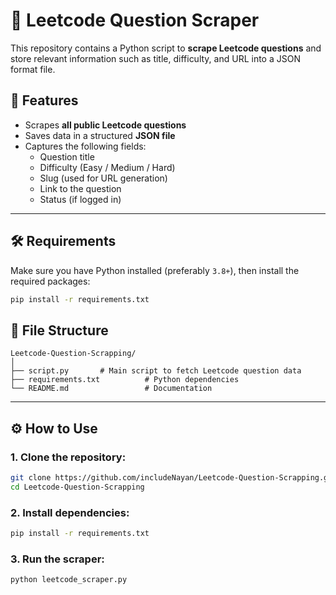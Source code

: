 # 📘 Leetcode Question Scraper

This repository contains a Python script to **scrape Leetcode questions** and store relevant information such as title, difficulty, and URL into a JSON format file.

## 🚀 Features

- Scrapes **all public Leetcode questions**
- Saves data in a structured **JSON file**
- Captures the following fields:
  - Question title
  - Difficulty (Easy / Medium / Hard)
  - Slug (used for URL generation)
  - Link to the question
  - Status (if logged in)

---

## 🛠 Requirements

Make sure you have Python installed (preferably `3.8+`), then install the required packages:

```bash
pip install -r requirements.txt
```

## 📂 File Structure

```
Leetcode-Question-Scrapping/
│
├── script.py       # Main script to fetch Leetcode question data
├── requirements.txt          # Python dependencies
└── README.md                 # Documentation
```

---

## ⚙️ How to Use

### 1. Clone the repository:
```bash
git clone https://github.com/includeNayan/Leetcode-Question-Scrapping.git
cd Leetcode-Question-Scrapping
```

### 2. Install dependencies:
```bash
pip install -r requirements.txt
```

### 3. Run the scraper:
```bash
python leetcode_scraper.py
```
